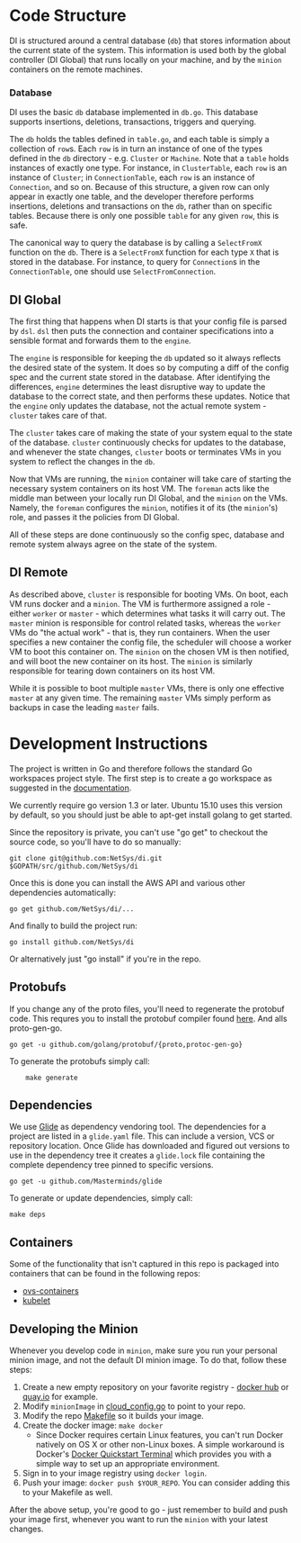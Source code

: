 # Code Structure
DI is structured around a central database (`db`) that stores information about the current state of the system. This information is used both by the global controller (DI Global) that runs locally on your machine, and by the `minion` containers on the remote machines.

### Database
DI uses the basic `db` database implemented in `db.go`. This database supports insertions, deletions, transactions, triggers and querying.

The `db` holds the tables defined in `table.go`, and each table is simply a collection of `row`s. Each `row` is in turn an instance of one of the types defined in the `db` directory - e.g. `Cluster` or `Machine`. Note that a `table` holds instances of exactly one type. For instance, in `ClusterTable`, each `row` is an instance of `Cluster`; in `ConnectionTable`, each `row` is an instance of `Connection`, and so on. Because of this structure, a given row can only appear in exactly one table, and the developer therefore performs insertions, deletions and transactions on the `db`, rather than on specific tables. Because there is only one possible `table` for any given `row`, this is safe.

The canonical way to query the database is by calling a `SelectFromX` function on the `db`. There is a `SelectFromX` function for each type `X` that is stored in the database. For instance, to query for `Connection`s in the `ConnectionTable`, one should use `SelectFromConnection`.

## DI Global

The first thing that happens when DI starts is that your config file is parsed by `dsl`. `dsl` then puts the connection and container specifications into a sensible format and forwards them to the `engine`.

The `engine` is responsible for keeping the `db` updated so it always reflects the desired state of the system. It does so by computing a diff of the config spec and the current state stored in the database. After identifying the differences, `engine` determines the least disruptive way to update the database to the correct state, and then performs these updates. Notice that the `engine` only updates the database, not the actual remote system - `cluster` takes care of that.

The `cluster` takes care of making the state of your system equal to the state of the database. `cluster` continuously checks for updates to the database, and whenever the state changes, `cluster` boots or terminates VMs in you system to reflect the changes in the `db`.

Now that VMs are running, the `minion` container will take care of starting the necessary system containers on its host VM. The `foreman` acts like the middle man between your locally run DI Global, and the `minion` on the VMs. Namely, the `foreman` configures the `minion`, notifies it of its (the `minion`'s) role, and passes it the policies from DI Global.

All of these steps are done continuously so the config spec, database and remote system always agree on the state of the system.

## DI Remote

As described above, `cluster` is responsible for booting VMs. On boot, each VM runs docker and a `minion`. The VM is furthermore assigned a role - either `worker` or `master` - which determines what tasks it will carry out. The `master` minion is responsible for control related tasks, whereas the `worker` VMs do "the actual work" - that is, they run containers. When the user specifies a new container the config file, the scheduler will choose a worker VM to boot this container on. The `minion` on the chosen VM is then notified, and will boot the new container on its host. The `minion` is similarly responsible for tearing down containers on its host VM.

While it is possible to boot multiple `master` VMs, there is only one effective `master` at any given time. The remaining `master` VMs simply perform as backups in case the leading `master` fails.

# Development Instructions

The project is written in Go and therefore follows the standard Go
workspaces project style.  The first step is to create a go workspace as
suggested in the [documentation](https://golang.org/doc/code.html).

We currently require go version 1.3 or later.  Ubuntu 15.10 uses this version
by default, so you should just be able to apt-get install golang to get
started.

Since the repository is private, you can't use "go get" to checkout the source
code, so you'll have to do so manually:

    git clone git@github.com:NetSys/di.git $GOPATH/src/github.com/NetSys/di

Once this is done you can install the AWS API and various other dependencies
automatically:

    go get github.com/NetSys/di/...

And finally to build the project run:

    go install github.com/NetSys/di

Or alternatively just "go install" if you're in the repo.

## Protobufs
If you change any of the proto files, you'll need to regenerate the protobuf
code.  This requres you to install the protobuf compiler found
[here](https://developers.google.com/protocol-buffers/).  And alls
proto-gen-go.

    go get -u github.com/golang/protobuf/{proto,protoc-gen-go}

To generate the protobufs simply call:

        make generate

## Dependencies
We use [Glide](https://github.com/Masterminds/glide) as dependency vendoring tool.
The dependencies for a project are listed in a `glide.yaml` file. This can include
a version, VCS or repository location. Once Glide has downloaded and figured out
versions to use in the dependency tree it creates a `glide.lock` file containing the
complete dependency tree pinned to specific versions.

	go get -u github.com/Masterminds/glide

To generate or update dependencies, simply call:

	make deps

## Containers
Some of the functionality that isn't captured in this repo is packaged into
containers that can be found in the following repos:

* [ovs-containers](https://github.com/NetSys/ovs-containers)
* [kubelet](https://github.com/NetSys/di-kubelet)

## Developing the Minion
Whenever you develop code in `minion`, make sure you run your personal minion
image, and not the default DI minion image.
To do that, follow these steps:

1. Create a new empty repository on your favorite registry -
[docker hub](https://hub.docker.com/) or [quay.io](https://quay.io/) for
example.
2. Modify `minionImage` in [cloud_config.go](cluster/cloud_config.go) to point to your repo.
3. Modify the repo [Makefile](Makefile) so it builds your image.
4. Create the docker image: `make docker`
   * Since Docker requires certain Linux features, you can't run Docker
   natively on OS X or other non-Linux boxes. A simple workaround is Docker's
   [Docker Quickstart Terminal](https://docs.docker.com/mac/step_one/) which
   provides you with a simple way to set up an appropriate environment.
5. Sign in to your image registry using `docker login`.
6. Push your image: `docker push $YOUR_REPO`. You can consider adding this to
your Makefile as well.

After the above setup, you're good to go - just remember to build and push your
image first, whenever you want to run the `minion` with your latest changes.